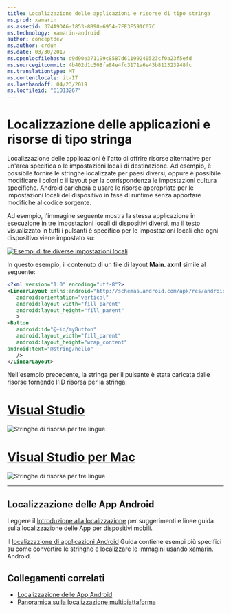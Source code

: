 ```yaml
---
title: Localizzazione delle applicazioni e risorse di tipo stringa
ms.prod: xamarin
ms.assetid: 374A9DA6-1853-8B98-6954-7FE3F591C07C
ms.technology: xamarin-android
author: conceptdev
ms.author: crdun
ms.date: 03/30/2017
ms.openlocfilehash: d9d90e371199c8587d61199240523cf0a23f5efd
ms.sourcegitcommit: 4b402d1c508fa84e4fc3171a6e43b811323948fc
ms.translationtype: MT
ms.contentlocale: it-IT
ms.lasthandoff: 04/23/2019
ms.locfileid: "61013267"
---
```

# <a name="application-localization-and-string-resources"></a>Localizzazione delle applicazioni e risorse di tipo stringa

Localizzazione delle applicazioni è l'atto di offrire risorse alternative per un'area specifica o le impostazioni locali di destinazione. Ad esempio, è possibile fornire le stringhe localizzate per paesi diversi, oppure è possibile modificare i colori o il layout per la corrispondenza le impostazioni cultura specifiche. Android caricherà e usare le risorse appropriate per le impostazioni locali del dispositivo in fase di runtime senza apportare modifiche al codice sorgente.

Ad esempio, l'immagine seguente mostra la stessa applicazione in esecuzione in tre impostazioni locali di dispositivi diversi, ma il testo visualizzato in tutti i pulsanti è specifico per le impostazioni locali che ogni dispositivo viene impostato su:

[![Esempi di tre diverse impostazioni locali](application-localization-images/01-click-me-sml.png)](application-localization-images/01-click-me.png#lightbox)

In questo esempio, il contenuto di un file di layout **Main. axml** simile al seguente:

```xml
<?xml version="1.0" encoding="utf-8"?>
<LinearLayout xmlns:android="http://schemas.android.com/apk/res/android"
   android:orientation="vertical"
   android:layout_width="fill_parent"
   android:layout_height="fill_parent"
   >
<Button  
   android:id="@+id/myButton"
   android:layout_width="fill_parent"
   android:layout_height="wrap_content"
android:text="@string/hello"
   />
</LinearLayout>
```

Nell'esempio precedente, la stringa per il pulsante è stata caricata dalle risorse fornendo l'ID risorsa per la stringa:

# <a name="visual-studiotabwindows"></a>[Visual Studio](#tab/windows)

![Stringhe di risorsa per tre lingue](application-localization-images/02-resource-strings-vs.png)
 
# <a name="visual-studio-for-mactabmacos"></a>[Visual Studio per Mac](#tab/macos)

![Stringhe di risorsa per tre lingue](application-localization-images/02-resource-strings-xs.png)
 
-----
 
## <a name="localizing-android-apps"></a>Localizzazione delle App Android

Leggere il [Introduzione alla localizzazione](~/cross-platform/app-fundamentals/localization.md) per suggerimenti e linee guida sulla localizzazione delle App per dispositivi mobili.

Il [localizzazione di applicazioni Android](~/android/app-fundamentals/localization.md) Guida contiene esempi più specifici su come convertire le stringhe e localizzare le immagini usando xamarin. Android.



## <a name="related-links"></a>Collegamenti correlati

- [Localizzazione delle App Android](~/android/app-fundamentals/localization.md)
- [Panoramica sulla localizzazione multipiattaforma](~/cross-platform/app-fundamentals/localization.md)
